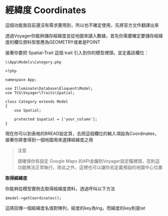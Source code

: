 # 經緯度 Coordinates

這個功能我目前還沒有需求要用到，所以也不確定使用，先將官方文件翻譯出來

透過Voyager你能夠儲存經緯度並從地圖來讀入數據，首先你需要確定要儲存經緯度的欄位資料型態應為GEOMETRY或者是POINT

接著你要把 Spatial-Trait 這個 trait 引入到你的模型裡頭，並定義該欄位：

```text
\\App\Models\Category.php

<?php

namespace App;

use Illuminate\Database\Eloquent\Model;
use TCG\Voyager\Traits\Spatial;

class Category extends Model
{
    use Spatial;

    protected $spatial = ['your_column'];
}
```

現在你可以到表格的BREAD設定頁，去把這個欄位的輸入項設為Coordinates，接著你將會得到一個地圖用來選擇經緯度之用

> 注意
>
> 請確保你有設定 Google Maps 的API金鑰到Voyager設定檔裡頭，否則這功能無法正常執行，除此之外，這裡也可以讓你去定義預設的地圖中心位置

**取得經緯度**

你能夠從模型實例去取得經緯度資料，透過呼叫以下方法

`$model->getCoordinates();`

這將回傳一個經緯度名值對陣列，經度的key為lng，而緯度的key則是lat

